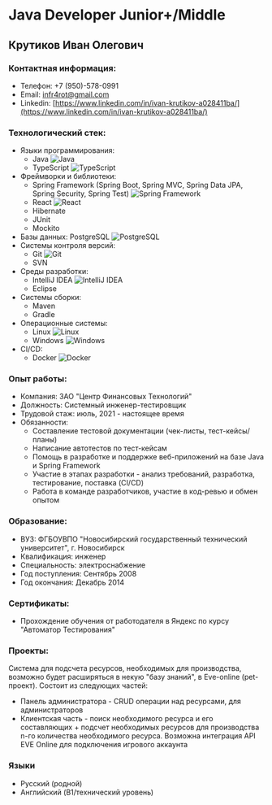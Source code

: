 
# Java Developer Junior+/Middle
## Крутиков Иван Олегович

### Контактная информация:
- Телефон: +7 (950)-578-0991
- Email: infr4rot@gmail.com
- Linkedin: [https://www.linkedin.com/in/ivan-krutikov-a028411ba/](https://www.linkedin.com/in/ivan-krutikov-a028411ba/)

### Технологический стек:
- Языки программирования: 
	- Java ![Java](https://img.icons8.com/color/26/000000/java-coffee-cup-logo--v1.png)
	- TypeScript ![TypeScript](https://img.icons8.com/color/26/000000/typescript.png)
- Фреймворки и библиотеки: 
	- Spring Framework (Spring Boot, Spring MVC, Spring Data JPA, Spring Security, Spring Test) ![Spring Framework](https://img.icons8.com/color/26/000000/spring-logo.png)
	- React ![React](https://img.icons8.com/color/26/000000/react-native.png)
	- Hibernate
	- JUnit
	- Mockito
- Базы данных: PostgreSQL ![PostgreSQL](https://img.icons8.com/color/26/000000/postgreesql.png)
- Системы контроля версий:
	- Git ![Git](https://img.icons8.com/color/26/000000/git.png)
	- SVN 
- Среды разработки:
	- IntelliJ IDEA ![IntelliJ IDEA](https://img.icons8.com/color/26/000000/intellij-idea.png)
	- Eclipse
- Системы сборки: 
	- Maven
	- Gradle
- Операционные системы:
	- Linux ![Linux](https://img.icons8.com/color/26/000000/linux.png)
	- Windows ![Windows](https://img.icons8.com/color/26/000000/windows-10.png)
- CI/CD: 
	- Docker	![Docker](https://img.icons8.com/color/26/000000/docker.png)


### Опыт работы:
- Компания: ЗАО "Центр Финансовых Технологий"
- Должность: Системный инженер-тестировщик
- Трудовой стаж: июль, 2021 - настоящее время
- Обязанности:
  - Составление тестовой документации (чек-листы, тест-кейсы/планы)
  - Написание автотестов по тест-кейсам
  - Помощь в разработке и поддержке веб-приложений на базе Java и Spring Framework
  - Участие в этапах разработки - анализ требований, разработка, тестирование, поставка (CI/CD)
  - Работа в команде разработчиков, участие в код-ревью и обмен опытом

### Образование:
- ВУЗ: ФГБОУВПО "Новосибирский государственный технический университет", г. Новосибирск
- Квалификация: инженер
- Специальность: электроснабжение
- Год поступления: Сентябрь 2008
- Год окончания: Декабрь 2014

### Сертификаты:
- Прохождение обучения от работодателя в Яндекс по курсу "Автоматор Тестирования"

### Проекты:
Система для подсчета ресурсов, необходимых для производства, возможно будет расширяться в некую "базу знаний", в Eve-online (pet-проект).
Состоит из следующих частей:
- Панель администратора - CRUD операции над ресурсами, для администраторов
- Клиентская часть - поиск необходимого ресурса и его составляющих + подсчет необходимых ресурсов для производства n-го количества необходимого ресурса. Возможна интеграция API EVE Online для подключения игрового аккаунта

### Языки
- Русский (родной)
- Английский (B1/технический уровень)
